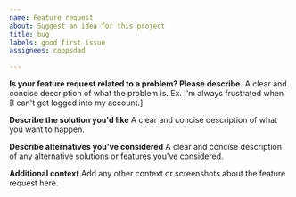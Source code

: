 ```yaml
---
name: Feature request
about: Suggest an idea for this project
title: bug
labels: good first issue
assignees: coopsdad

---
```


**Is your feature request related to a problem? Please describe.**
A clear and concise description of what the problem is. Ex. I'm always frustrated when [I can't get logged into my account.]

**Describe the solution you'd like**
A clear and concise description of what you want to happen.

**Describe alternatives you've considered**
A clear and concise description of any alternative solutions or features you've considered.

**Additional context**
Add any other context or screenshots about the feature request here.
